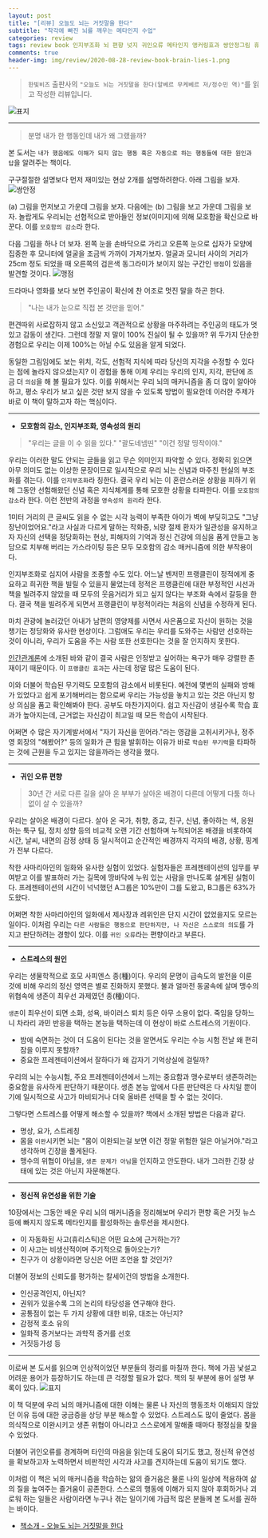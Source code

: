 ```yaml
---  
layout: post  
title: "[리뷰] 오늘도 뇌는 거짓말을 한다"  
subtitle: "착각에 빠진 뇌를 깨우는 메타인지 수업"  
categories: review  
tags: review book 인지부조화 뇌 편향 넛지 귀인오류 메타인지 앵커링효과 쌍안정그림 휴리스틱
comments: true  
header-img: img/review/2020-08-28-review-book-brain-lies-1.png
---  
```

  
> `한빛비즈` 출판사의 `"오늘도 뇌는 거짓말을 한다(알베르 무케베르 저/정수민 역)"`를 읽고 작성한 리뷰입니다.  

![표지](https://telegeam.github.io/assets/img/review/2020-08-28-review-book-brain-lies-1.png)  

---

> 분명 내가 한 행동인데 내가 왜 그랬을까? 

본 도서는 `내가 했음에도 이해가 되지 않는 행동 혹은 자동으로 하는 행동들에 대한 원인과 답`을 알려주는 책이다.

구구절절한 설명보다 먼저 재미있는 현상 2개를 설명하려한다. 아래 그림을 보자. 
![쌍안정](https://telegeam.github.io/assets/img/review/2020-08-28-review-book-brain-lies-2.png)  

(a) 그림을 먼저보고 가운데 그림을 보자. 다음에는 (b) 그림을 보고 가운데 그림을 보자. 놀랍게도 우리뇌는 선험적으로 받아들인 정보(이미지)에 의해 모호함을 확신으로 바꾼다. 이를 `모호함의 감소`라 한다.

다음 그림을 하나 더 보자. 왼쪽 눈을 손바닥으로 가리고 오른쪽 눈으로 십자가 모양에 집중한 후 모니터에 얼굴을 조금씩 가까이 가져가보자. 얼굴과 모니터 사이의 거리가 25cm 정도 되었을 때 오른쪽의 검은색 동그라미가 보이지 않는 구간인 `맹점`이 있음을 발견할 것이다.
![맹점](https://telegeam.github.io/assets/img/review/2020-08-28-review-book-brain-lies-3.png)  

드라마나 영화를 보다 보면 주인공이 확신에 찬 어조로 멋진 말을 하곤 한다.
> "나는 내가 눈으로 직접 본 것만을 믿어."

편견따위 사로잡하지 않고 소신있고 객관적으로 상황을 마주하려는 주인공의 태도가 멋있고 감동이 생긴다. 그런데 정말 저 말이 100% 진실이 될 수 있을까? 위 두가지 단순한 경험으로 우리는 이제 100%는 아닐 수도 있음을 알게 되었다. 

동일한 그림임에도 보는 위치, 각도, 선험적 지식에 따라 당신의 지각을 수정할 수 있다는 점에 놀라지 않으셨는지? 이 경험을 통해 이제 우리는 우리의 인지, 지각, 판단에 조금 더 `의심`을 해 볼 필요가 있다.  이를 위해서는 우리 뇌의 매커니즘을 좀 더 많이 알아야 하고, 평소 우리가 보고 싶은 것만 보지 않을 수 있도록 방법이 필요한데 이러한 주제가 바로 이 책이 말하고자 하는 핵심이다.

---
* __모호함의 감소, 인지부조화, 영속성의 원리__  

> "우리는 글을 이 수 읽을 있다."
> "괄도네넴띤"
> "이건 정말 띵작이야."

우리는 이러한 말도 안되는 글들을 읽고 무슨 의미인지 파악할 수 있다. 정확히 읽으면 아무 의미도 없는 이상한 문장이므로 일시적으로 우리 뇌는 신념과 마주친 현실의 부조화를 겪는다. 이를 `인지부조화`라 칭한다. 결국 우리 뇌는 이 혼란스러운 상황을 피하기 위해 그동안 선험해왔던 신념 혹은 지식체계를 통해 모호한 상황을 타파한다. 이를 `모호함의 감소`라 한다. 이런 전반의 과정을 `영속성의 원리`라 한다. 

1미터 거리의 큰 글씨도 읽을 수 없는 시각 능력이 부족한 아이가 벽에 부딪히고도 "그냥 장난이었어요."라고 사실과 다르게 말하는 작화증, 뇌량 절제 환자가 일관성을 유지하고자 자신의 선택을 정당화하는 현상, 피해자의 기억과 정신 건강에 의심을 품게 만들고 농담으로 치부해 버리는 가스라이팅 등은 모두 모호함의 감소 매커니즘에 의한 부작용이다.

인지부조화로 심지어 사람을 조종할 수도 있다. 어느날 벤저민 프랭클린이 정적에게 중요하고 희귀한 책을 빌릴 수 있을지 물었는데 정적은 프랭클린에 대한 부정적인 시선과 책을 빌려주지 않았을 때 모두의 웃음거리가 되고 싶지 않다는 부조화 속에서 갈등을 한다. 결국 책을 빌려주게 되면서 프랭클린이 부정적이라는 처음의 신념을 수정하게 된다. 

마치 관광에 놀러갔던 아내가 남편의 영양제를 사면서 사은품으로 자신이 원하는 것을 챙기는 정당화와 유사한 현상이다. 그럼애도 우리는 우리를 도와주는 사람만 선호하는 것이 아니라, 우리가 도움을 주는 사람 또한 선호한다는 것을 잘 인지하지 못한다. 

[인간관계론](https://telegeam.github.io/review/2020/04/24/review-book-how-to-win-friends-and-influence-people/)에 소개된 바와 같이 결국 사람은 인정받고 싶어하는 욕구가 매우 강렬한 존재이기 때문이다. 이 `프랭클린 효과`는 사는데 정말 많은 도움이 된다.

이와 더불어 학습된 무기력도 모호함의 감소에서 비롯된다. 예전에 몇번의 실패와 방해가 있었다고 쉽게 포기해버리는 함으로써 우리는 가능성을 놓치고 있는 것은 아닌지 항상 의심을 품고 확인해봐야 한다. 공부도 마찬가지이다. 쉽고 자신감이 생길수록 학습 효과가 높아지는데, 근거없는 자신감이 최고일 때 모든 학습이 시작된다.

어쩌면 수 많은 자기계발서에서 "자기 자신을 믿어라."라는 영감을 고취시키거나, 정주영 회장의 "해봤어?" 등의 일화가 큰 힘을 발휘하는 이유가 바로 `학습된 무기력`을 타파하는 것에 근원을 두고 있지는 않을까라는 생각을 했다. 


---
* __귀인 오류 편향__   
  
> 30년 간 서로 다른 길을 살아 온 부부가 살아온 배경이 다른데 어떻게 다툼 하나없이 살 수 있을까?

우리는 살아온 배경이 다르다. 살아 온 국가, 취향, 종교, 친구, 신념, 좋아하는 색, 응원하는 툭구 팀, 정치 성향 등의 비교적 오랜 기간 선험하며 누적되어온 배경을 비롯하여 시간, 날씨, 내면의 감정 상태 등 일시적이고 순간적인 배경까지 각자의 배경, 상황, 핑계가 전부 다르다.

착한 사마리아인의 일화와 유사한 실험이 있었다. 실험자들은 프레젠테이션의 임무를 부여받고 이를 발표하러 가는 길목에 땅바닥에 누워 있는 사람을 만나도록 설계된 실험이다. 프레젠테이션의 시간이 넉넉했던 A그룹은 10%만이 그를 도왔고, B그룹은 63%가 도왔다. 

어쩌면 착한 사마리아인의 일화에서 제사장과 레위인은 단지 시간이 없었을지도 모르는 일이다. 이처럼 우리는 `다른 사람들은 행동으로 판단하지만, 나 자신은 스스로의 의도`를 가지고 판단하려는 경향이 있다. 이를 `귀인 오류`라는 편향이라고 부른다.

---
* __스트레스의 원인__   
  
우리는 생물학적으로 호모 사피엔스 종(種)이다. 우리의 문명이 급속도의 발전을 이룬 것에 비해 우리의 정신 영역은 별로 진화하지 못했다. 불과 얼마전 동굴속에 살며 맹수의 위협속에 생존이 최우선 과제였던 종(種)이다. 

`생존`이 최우선이 되면 소화, 성욕, 바이러스 퇴치 등은 아무 소용이 없다. 죽임을 당하느니 차라리 과민 반응을 택하는 본능을 택하는데 이 현상이 바로 스트레스의 기원이다.
* 밤에 숙면하는 것이 더 도움이 된다는 것을 알면서도 우리는 수능 시험 전날 왜 편히 잠을 이루지 못할까?
* 중요한 프레젠테이션에서 잘하다가 왜 갑자기 기억상실에 걸릴까?
  
우리의 뇌는 수능시험, 주요 프레젠테이션에서 느끼는 중요함과 맹수로부터 생존하려는 중요함을 유사하게 판단하기 때문이다. 생존 본능 앞에서 다른 판단력은 다 사치일 뿐이기에 일시적으로 사고가 마비되거나 더욱 올바른 선택을 할 수 없는 것이다. 

그렇다면 스트레스를 어떻게 해소할 수 있을까? 책에서 소개된 방법은 다음과 같다.
* 명상, 요가, 스트레칭
* 몸을 `이완`시키면 뇌는 "몸이 이완되는걸 보면 이건 정말 위험한 일은 아닐거야."라고 생각하며 긴장을 풀게된다.
* 맹수의 위협이 아님을, `생존 문제가 아님`을 인지하고 안도한다. 내가 그러한 긴장 상태에 있는 것은 아닌지 자문해본다.

---
* __정신적 유연성을 위한 기술__  
  
10장에서는 그동안 배운 우리 뇌의 매커니즘을 정리해보며 우리가 편향 혹은 거짓 뉴스 등에 빠지지 않도록 메타인지를 활성화하는 솔루션을 제시한다.
* 이 자동화된 사고(휴리스틱)은 어떤 요소에 근거하는가?
* 이 사고는 비생산적이며 주기적으로 돌아오는가?
* 친구가 이 상황이라면 당신은 어떤 조언을 할 것인가?

더불어 정보의 신뢰도를 평가하는 칼세이건의 방법을 소개한다.
* 인신공격인지, 아닌지?
* 권위가 있을수록 그의 논리의 타당성을 연구해야 한다.
* 공통점이 없는 두 가지 상황에 대한 비유, 대조는 아닌지?
* 감정적 호소 유의
* 일화적 증거보다는 과학적 증거를 선호
* 거짓등가성 등

---

이로써 본 도서를 읽으며 인상적이었던 부분들의 정리를 마칠까 한다. 책에 가끔 낯설고 어려운 용어가 등장하기도 하는데 큰 걱정할 필요가 없다. 책의 뒷 부분에 용어 설명 부록이 있다.
![표지](https://telegeam.github.io/assets/img/review/2020-08-28-review-book-brain-lies-4.png)  

이 책 덕분에 우리 뇌의 매커니즘에 대한 이해는 물론 나 자신의 행동조차 이해되지 않았던 이유 등에 대한 궁금증을 상당 부분 해소할 수 있었다. 스트레스도 많이 줄었다. 몸을 의식적으로 이완시키고 생존 위협이 아니라고 스스로에게 말해줄 때마다 평정심을 찾을 수 있었다. 

더불어 귀인오류를 경계하며 타인의 마음을 읽는데 도움이 되기도 했고, 정신적 유연성을 확보하고자 노력하면서 비판적인 시각과 사고를 견지하는데 도움이 되기도 했다.

이처럼 이 책은 뇌의 매커니즘을 학습하는 앎의 즐거움은 물론 나의 일상에 적용하여 삶의 질을 높여주는 즐거움이 공존한다. 스스로의 행동에 이해가 되지 않아 후회하거나 괴로워 하는 일들은 사람이라면 누구나 겪는 일이기에 가급적 많은 분들께 본 도서를 권하는 바이다.


* [책소개 - 오늘도 뇌는 거짓말을 한다](http://www.yes24.com/Product/Goods/91408571?OzSrank=1)
